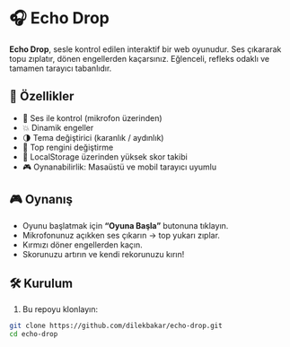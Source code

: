 # 🎧 Echo Drop

**Echo Drop**, sesle kontrol edilen interaktif bir web oyunudur. Ses çıkararak topu zıplatır, dönen engellerden kaçarsınız. Eğlenceli, refleks odaklı ve tamamen tarayıcı tabanlıdır.

## 🚀 Özellikler

- 🎤 Ses ile kontrol (mikrofon üzerinden)
- 💥 Dinamik engeller
- 🌗 Tema değiştirici (karanlık / aydınlık)
- 🎨 Top rengini değiştirme
- 🧠 LocalStorage üzerinden yüksek skor takibi
- 🎮 Oynanabilirlik: Masaüstü ve mobil tarayıcı uyumlu

## 🎮 Oynanış

- Oyunu başlatmak için **“Oyuna Başla”** butonuna tıklayın.
- Mikrofonunuz açıkken ses çıkarın → top yukarı zıplar.
- Kırmızı döner engellerden kaçın.
- Skorunuzu artırın ve kendi rekorunuzu kırın!

## 🛠️ Kurulum

1. Bu repoyu klonlayın:

```bash
git clone https://github.com/dilekbakar/echo-drop.git
cd echo-drop

